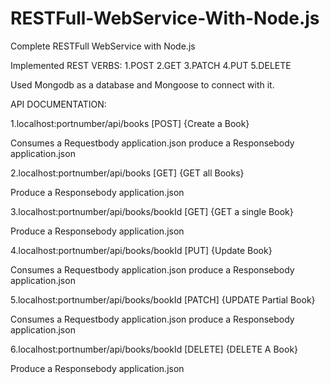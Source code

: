 # RESTFull-WebService-With-Node.js

Complete RESTFull WebService with Node.js

Implemented REST VERBS:
1.POST
2.GET
3.PATCH
4.PUT
5.DELETE 

Used Mongodb as a database and Mongoose to connect with it. 

API DOCUMENTATION:

1.localhost:portnumber/api/books [POST] {Create a Book} 
  
   Consumes a Requestbody application.json
   produce a Responsebody application.json

2.localhost:portnumber/api/books [GET] {GET all Books}

   Produce a Responsebody application.json

3.localhost:portnumber/api/books/bookId [GET] {GET a single Book}

   Produce a Responsebody application.json

4.localhost:portnumber/api/books/bookId [PUT] {Update  Book}

   Consumes a Requestbody application.json
   produce a Responsebody application.json

5.localhost:portnumber/api/books/bookId [PATCH] {UPDATE Partial Book} 

   Consumes a Requestbody application.json
   produce a Responsebody application.json

6.localhost:portnumber/api/books/bookId [DELETE] {DELETE A Book} 

   Produce a Responsebody application.json

